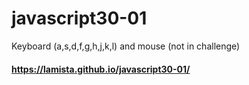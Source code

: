 # javascript30-01

Keyboard (a,s,d,f,g,h,j,k,l) and mouse (not in challenge) 

#### https://lamista.github.io/javascript30-01/
